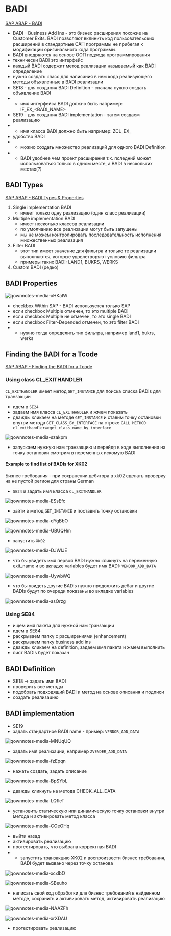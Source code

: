BADI
====

[SAP ABAP - BADI](https://www.youtube.com/watch?v=mlFQbBtfDGQ&list=PLWPirh4EWFpH4i1J7CxvDabSycl5YbAhG&index=61)


- BADI - Business Add Ins - это бизнес расширения похожие на Customer Exits. BADI позволяют вклинить код пользовательских расширений в стандартные САП программы не прибегая к модификации оригинального кода программы.
- BADI внедряются на основе ООП подхода программирования
- технически BADI это интерфейс
- каждый BADI содержит метод реализации называемый как BADI определение
- нужно создать класс для написания в нем кода реализующего методы объявленные в BADI реализации
- SE18 - для создания BADI Definition - сначала нужно создать объявление BADI
- - имя интерфейса BADI должно быть например:  IF_EX_<BADI_NAME>
- SE19 - для создания BADI implementation - затем создаем реализацию
- - имя класса BADI должно быть например:  ZCL_EX_<IMPLEMENTATION NAME>
- удобство BADI
- - можно создать множество реализаций для одного BADI Definition
- - BADI удобнее чем проект расширения т.к. пследний может использоваться только в одном месте, а BADI в нескольких местах(?)

## BADI Types

[SAP ABAP - BADI Types & Properties](https://www.youtube.com/watch?v=qlrtVRQIKKk&list=PLWPirh4EWFpH4i1J7CxvDabSycl5YbAhG&index=62)

1. Single implementation BADI
    - имеет только одну реализацию (один класс реализации)
2. Multiple implementation BADI
    - имеет несколько классов реализации
    - по умолчанию все реализации могут быть запущены
    - мы не можем контролировать последовательность исполнения множественных реализация
3. Filter BADI
    - этот тип имеет значение для фильтра и только те реализации выполняются, которые удовлетворяют условию фильтра
    - примеры таких BADI: LAND1, BUKRS, WERKS
4. Custom BADI (редко)


## BADI Properties

![qownnotes-media-xHKaIW](../media/137.png)

- checkbox Within SAP - BADI используется только SAP
- если checkbox Multiple отмечен, то это multiple BADI
- если checkbox Multiple не отмечен, то это single BADI
- если checkbox Filter-Depended отмечен, то это filter BADI
- - нужно тогда определить тип фильтра, например land1, bukrs, werks


## Finding the BADI for a Tcode

[SAP ABAP - Finding the BADI for a Tcode](https://www.youtube.com/watch?v=ye6zG2bvbg8&list=PLWPirh4EWFpH4i1J7CxvDabSycl5YbAhG&index=63)

### Using class CL_EXITHANDLER

`CL_EXITHANDLER` имеет метод `GET_INSTANCE` для поиска списка BADIs для транзакции

- идем в `SE24`
- задаем имя класса `CL_EXITHANDLER` и жмем показать
- дважды кликаем на методе `GET_INSTANCE` и ставим точку остановки внутри метода `GET_CLASS_BY_INTERFACE`  на строке `CALL METHOD cl_exithandler=>get_class_name_by_interface`

![qownnotes-media-szakpm](../media/13239.png)

- запускаем нужную нам транзакцию и перейдя в ходе выполнения на точку остановки смотрим в переменных искомую BADI

#### Example to find list of BADIs for XK02

Бизнес требования - при сохранении дебитора в xk02 сделать проверку на не пустой регион для страны German

- `SE24` и задать имя класса `CL_EXITHANDLER`

![qownnotes-media-ESsEfc](../media/31225.png)

- зайти в метод `GET_INSTANCE` и поставить точку остановки

![qownnotes-media-dYgBbO](../media/10285.png)

![qownnotes-media-UBUQHm](../media/27413.png)

- запустить `XK02`

![qownnotes-media-DJWlJE](../media/2177.png)

- что бы увидеть имя первой BADI нужно кликнуть на переменную exit_name и во вкладке variables будет имя BADI: `VENDOR_ADD_DATA`

![qownnotes-media-UywbWQ](../media/20931.png)

- что бы увидеть другие BADIs нужно продолжить дебаг и другие BADIs будут по очереди показаны во вкладке variables

![qownnotes-media-asQrzg](../media/21922.png)


### Using SE84

- ищем имя пакета для нужной нам транзакции
- идем в SE84
- раскрываем папку с расширениями (enhancement)
- раскрываем папку business add ins
- дважды кликаем на definition, задаем имя пакета и жмем выполнить
- лист BADIs будет показан


## BADI Definition

- SE18 -> задать имя BADI
- проверить все методы
- подобрать подходящий BADI и метод на основе описания и подписи
- создать реализацию


## BADI implementation

- SE19
- задать стандартное BADI name - пример: `VENDOR_ADD_DATA`

![qownnotes-media-MNUqUQ](../media/7809.png)

- задать имя реализации, например `ZVENDER_ADD_DATA`

![qownnotes-media-fzEpqn](../media/11293.png)

- нажать создать, задать описание

![qownnotes-media-BpSYbL](../media/22932.png)

- дважды кликнуть на метода CHECK_ALL_DATA

![qownnotes-media-LQfleT](../media/24958.png)

- установить статическую или динамическую точку остановки внутри метода и активировать метод класса

![qownnotes-media-COeOHq](../media/8001.png)

- выйти назад
- активировать реализацию
- протестировать, что выбрана корректная BADI
- - запустить транзакцию XK02 и воспроизвести бизнес требования, BADI будет вызвано через точку останова

![qownnotes-media-xcxlbO](../media/4638.png)

![qownnotes-media-SBeuho](../media/28422.png)

- написать свой код обработки для бизнес требований в найденном методе, сохранить и активировать метод, активировать реализацию

![qownnotes-media-NAAZFh](../media/18945.png)

![qownnotes-media-xrXDAU](../media/28006.png)

- протестировать реализацию

